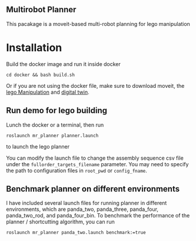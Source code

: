 ## Multirobot Planner 

This pacakage is a moveit-based multi-robot planning for lego manipulation

# Installation
Build the docker image and run it inside docker
```
cd docker && bash build.sh
```

Or if you are not using the docker file, make sure to download moveit, the [lego Manipulation](https://github.com/intelligent-control-lab/Robotic_Lego_Manipulation) and [digital twin](https://github.com/intelligent-control-lab/Robot_Digital_Twin.git). 

## Run demo for lego building

Lunch the docker or a terminal, then run
```
roslaunch mr_planner planner.launch
```
to launch the lego planner

You can modify the launch file to change the assembly sequence csv file under the ``fullorder_targets_filename`` parameter. You may need to specify the path to configuration files in ``root_pwd`` or ``config_fname``.

## Benchmark planner on different environments

I have included several launch files for running planner in different environments, which are panda_two, panda_three, panda_four, panda_two_rod, and panda_four_bin. To benchmark the performance of the planner / shortcutting algorithm, you can run
```
roslaunch mr_planner panda_two.launch benchmark:=true
```